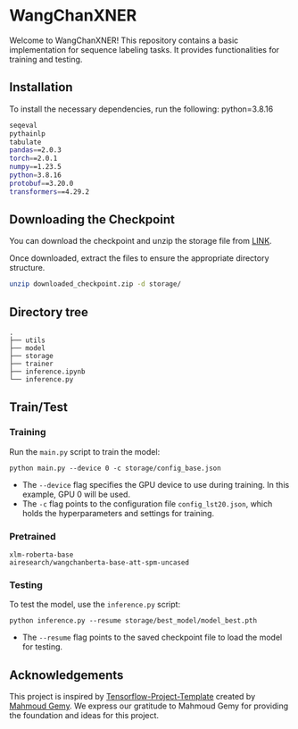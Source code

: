 # WangChanXNER

Welcome to WangChanXNER! This repository contains a basic implementation for sequence labeling tasks. It provides functionalities for training and testing.

## Installation

To install the necessary dependencies, run the following:
python=3.8.16

```bash
seqeval
pythainlp
tabulate
pandas==2.0.3
torch==2.0.1
numpy==1.23.5
python=3.8.16
protobuf==3.20.0
transformers==4.29.2
```

## Downloading the Checkpoint

You can download the checkpoint and unzip the storage file from [LINK](https://vistec-my.sharepoint.com/:f:/g/personal/weerayut_b_s20_vistec_ac_th/EhCu1EJLsZJEpAVmT3c6D3oBy0y7lb0CzBN-9xsutlzdJg?e=zrYwzK).

Once downloaded, extract the files to ensure the appropriate directory structure.

```bash
unzip downloaded_checkpoint.zip -d storage/
```

## Directory tree

```
.
├── utils
├── model
├── storage
├── trainer
├── inference.ipynb
└── inference.py
```

## Train/Test

### Training

Run the `main.py` script to train the model:

```
python main.py --device 0 -c storage/config_base.json
```

- The `--device` flag specifies the GPU device to use during training. In this example, GPU 0 will be used.
- The `-c` flag points to the configuration file `config_lst20.json`, which holds the hyperparameters and settings for training.


### Pretrained

```
xlm-roberta-base
airesearch/wangchanberta-base-att-spm-uncased
```

### Testing

To test the model, use the `inference.py` script:

```
python inference.py --resume storage/best_model/model_best.pth
```

- The `--resume` flag points to the saved checkpoint file to load the model for testing.


## Acknowledgements

This project is inspired by [Tensorflow-Project-Template](https://github.com/MrGemy95/Tensorflow-Project-Template) created by [Mahmoud Gemy](https://github.com/MrGemy95). We express our gratitude to Mahmoud Gemy for providing the foundation and ideas for this project.
